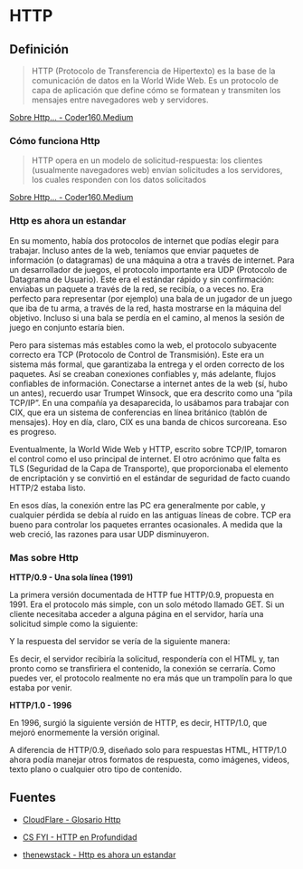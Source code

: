 
# HTTP

## Definición


> HTTP (Protocolo de Transferencia de Hipertexto) es la base de la comunicación de datos en la World Wide Web. Es un protocolo de capa de aplicación que define cómo se formatean y transmiten los mensajes entre navegadores web y servidores.

[Sobre Http... - Coder160.Medium](https://coder160.medium.com/sobre-http-07da4dbbcc2e)


### Cómo funciona Http

> HTTP opera en un modelo de solicitud-respuesta: los clientes (usualmente navegadores web) envían solicitudes a los servidores, los cuales responden con los datos solicitados

[Sobre Http... - Coder160.Medium](https://coder160.medium.com/sobre-http-07da4dbbcc2e)



### Http es ahora un estandar

En su momento, había dos protocolos de internet que podías elegir para trabajar. Incluso antes de la web, teníamos que enviar paquetes de información (o datagramas) de una máquina a otra a través de internet. Para un desarrollador de juegos, el protocolo importante era UDP (Protocolo de Datagrama de Usuario). Este era el estándar rápido y sin confirmación: enviabas un paquete a través de la red, se recibía, o a veces no. Era perfecto para representar (por ejemplo) una bala de un jugador de un juego que iba de tu arma, a través de la red, hasta mostrarse en la máquina del objetivo. Incluso si una bala se perdía en el camino, al menos la sesión de juego en conjunto estaría bien.

Pero para sistemas más estables como la web, el protocolo subyacente correcto era TCP (Protocolo de Control de Transmisión). Este era un sistema más formal, que garantizaba la entrega y el orden correcto de los paquetes. Así se creaban conexiones confiables y, más adelante, flujos confiables de información. Conectarse a internet antes de la web (sí, hubo un antes), recuerdo usar Trumpet Winsock, que era descrito como una “pila TCP/IP”. En una compañía ya desaparecida, lo usábamos para trabajar con CIX, que era un sistema de conferencias en línea británico (tablón de mensajes). Hoy en día, claro, CIX es una banda de chicos surcoreana. Eso es progreso.

Eventualmente, la World Wide Web y HTTP, escrito sobre TCP/IP, tomaron el control como el uso principal de internet. El otro acrónimo que falta es TLS (Seguridad de la Capa de Transporte), que proporcionaba el elemento de encriptación y se convirtió en el estándar de seguridad de facto cuando HTTP/2 estaba listo.

En esos días, la conexión entre las PC era generalmente por cable, y cualquier pérdida se debía al ruido en las antiguas líneas de cobre. TCP era bueno para controlar los paquetes errantes ocasionales. A medida que la web creció, las razones para usar UDP disminuyeron.



### Mas sobre Http

**HTTP/0.9 - Una sola línea (1991)**

La primera versión documentada de HTTP fue HTTP/0.9, propuesta en 1991. Era el protocolo más simple, con un solo método llamado GET. Si un cliente necesitaba acceder a alguna página en el servidor, haría una solicitud simple como la siguiente:

Y la respuesta del servidor se vería de la siguiente manera:

Es decir, el servidor recibiría la solicitud, respondería con el HTML y, tan pronto como se transfiriera el contenido, la conexión se cerraría. Como puedes ver, el protocolo realmente no era más que un trampolín para lo que estaba por venir.

**HTTP/1.0 - 1996**

En 1996, surgió la siguiente versión de HTTP, es decir, HTTP/1.0, que mejoró enormemente la versión original.

A diferencia de HTTP/0.9, diseñado solo para respuestas HTML, HTTP/1.0 ahora podía manejar otros formatos de respuesta, como imágenes, videos, texto plano o cualquier otro tipo de contenido.



## Fuentes

- [CloudFlare - Glosario Http](https://www.cloudflare.com/en-gb/learning/ddos/glossary/hypertext-transfer-protocol-http/)

- [CS FYI - HTTP en Profundidad](https://cs.fyi/guide/http-in-depth)

- [thenewstack - Http es ahora un estandar](https://thenewstack.io/http-3-is-now-a-standard-why-use-it-and-how-to-get-started/)



